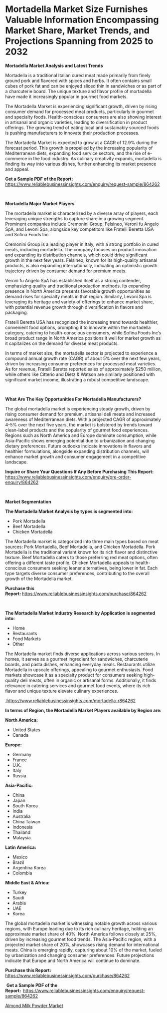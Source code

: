 <p><h1>Mortadella Market Size Furnishes Valuable Information Encompassing Market Share, Market Trends, and Projections Spanning from 2025 to 2032</h1></p><p><strong>Mortadella Market Analysis and Latest Trends</strong></p>
<p><p>Mortadella is a traditional Italian cured meat made primarily from finely ground pork and flavored with spices and herbs. It often contains small cubes of pork fat and can be enjoyed sliced thin in sandwiches or as part of a charcuterie board. The unique texture and flavor profile of mortadella have made it increasingly popular in gourmet food markets.</p><p>The Mortadella Market is experiencing significant growth, driven by rising consumer demand for processed meat products, particularly in gourmet and specialty foods. Health-conscious consumers are also showing interest in artisanal and organic varieties, leading to diversification in product offerings. The growing trend of eating local and sustainably sourced foods is pushing manufacturers to innovate their production processes.</p><p>The Mortadella Market is expected to grow at a CAGR of 12.9% during the forecast period. This growth is propelled by the increasing popularity of Mediterranean diets, expanding food service sectors, and the rise of e-commerce in the food industry. As culinary creativity expands, mortadella is finding its way into various dishes, further enhancing its market presence and appeal.</p></p>
<p><strong>Get a Sample PDF of the Report:&nbsp;</strong> <a href="https://www.reliablebusinessinsights.com/enquiry/request-sample/864262?utm_campaign=2315&utm_medium=2&utm_source=Github&utm_content=ia&utm_term=07042025&utm_id=mortadella">https://www.reliablebusinessinsights.com/enquiry/request-sample/864262</a></p>
<p>&nbsp;</p>
<p><strong>Mortadella Major Market Players</strong></p>
<p><p>The mortadella market is characterized by a diverse array of players, each leveraging unique strengths to capture share in a growing segment. Prominent companies include Cremonini Group, Felsineo, Veroni fu Angelo SpA, and Levoni Spa, alongside key competitors like Fratelli Beretta USA and Sofina Foods Inc.</p><p>Cremonini Group is a leading player in Italy, with a strong portfolio in cured meats, including mortadella. The company focuses on product innovation and expanding its distribution channels, which could drive significant growth in the next few years. Felsineo, known for its high-quality artisanal products, is also expanding internationally, indicating an optimistic growth trajectory driven by consumer demand for premium meats.</p><p>Veroni fu Angelo SpA has established itself as a strong contender, emphasizing quality and traditional production methods. Its expanding presence in North America presents favorable growth opportunities as demand rises for specialty meats in that region. Similarly, Levoni Spa is leveraging its heritage and variety of offerings to enhance market share, with potential revenue growth through diversification in flavors and packaging.</p><p>Fratelli Beretta USA has recognized the increasing trend towards healthier, convenient food options, prompting it to innovate within the mortadella category, catering to health-conscious consumers, while Sofina Foods Inc’s broad product range in North America positions it well for market growth as it capitalizes on the demand for diverse meat products.</p><p>In terms of market size, the mortadella sector is projected to experience a compound annual growth rate (CAGR) of about 5% over the next few years, driven by increasing consumer preferences for processed meat varieties. As for revenue, Fratelli Beretta reported sales of approximately $250 million, while others like Citterio and Dietz & Watson are similarly positioned with significant market income, illustrating a robust competitive landscape.</p></p>
<p>&nbsp;</p>
<p><strong>What Are The Key Opportunities For Mortadella Manufacturers?</strong></p>
<p><p>The global mortadella market is experiencing steady growth, driven by rising consumer demand for premium, artisanal deli meats and increased awareness of Mediterranean diets. With a projected CAGR of approximately 4-5% over the next five years, the market is bolstered by trends toward clean-label products and the popularity of gourmet food experiences. Regions such as North America and Europe dominate consumption, while Asia-Pacific shows emerging potential due to urbanization and changing dietary preferences. Future outlooks indicate innovations in flavors and healthier formulations, alongside expanding distribution channels, will enhance market growth and consumer engagement in a competitive landscape.</p></p>
<p><strong>Inquire or Share Your Questions If Any Before Purchasing This Report:</strong> <a href="https://www.reliablebusinessinsights.com/enquiry/pre-order-enquiry/864262?utm_campaign=2315&utm_medium=2&utm_source=Github&utm_content=ia&utm_term=07042025&utm_id=mortadella">https://www.reliablebusinessinsights.com/enquiry/pre-order-enquiry/864262</a></p>
<p>&nbsp;</p>
<p><strong>Market Segmentation</strong></p>
<p><strong>The Mortadella Market Analysis by types is segmented into:</strong></p>
<p><ul><li>Pork Mortadella</li><li>Beef Mortadella</li><li>Chicken Mortadella</li></ul></p>
<p><p>The Mortadella market is categorized into three main types based on meat sources: Pork Mortadella, Beef Mortadella, and Chicken Mortadella. Pork Mortadella is the traditional variant known for its rich flavor and distinctive texture. Beef Mortadella caters to those preferring red meat options, often offering a different taste profile. Chicken Mortadella appeals to health-conscious consumers seeking leaner alternatives, being lower in fat. Each type targets diverse consumer preferences, contributing to the overall growth of the Mortadella market.</p></p>
<p><strong>Purchase this Report:&nbsp;</strong><a href="https://www.reliablebusinessinsights.com/purchase/864262?utm_campaign=2315&utm_medium=2&utm_source=Github&utm_content=ia&utm_term=07042025&utm_id=mortadella">https://www.reliablebusinessinsights.com/purchase/864262</a></p>
<p>&nbsp;</p>
<p><strong>The Mortadella Market Industry Research by Application is segmented into:</strong></p>
<p><ul><li>Home</li><li>Restaurants</li><li>Food Markets</li><li>Other</li></ul></p>
<p><p>The Mortadella market finds diverse applications across various sectors. In homes, it serves as a gourmet ingredient for sandwiches, charcuterie boards, and pasta dishes, enhancing everyday meals. Restaurants utilize Mortadella in upscale offerings, appealing to gourmet enthusiasts. Food markets showcase it as a specialty product for consumers seeking high-quality deli meats, often in organic or artisanal forms. Additionally, it finds relevance in catering services and gourmet food events, where its rich flavor and unique texture elevate culinary experiences.</p></p>
<p><a href="https://www.reliablebusinessinsights.com/mortadella-r864262?utm_campaign=2315&utm_medium=2&utm_source=Github&utm_content=ia&utm_term=07042025&utm_id=mortadella">&nbsp;https://www.reliablebusinessinsights.com/mortadella-r864262</a></p>
<p><strong>In terms of Region, the Mortadella Market Players available by Region are:</strong></p>
<p>
    <p> <strong> North America: </strong>
        <ul>
            <li>United States</li>
            <li>Canada</li>
        </ul>
        </p> 
    <p> <strong> Europe: </strong>
        <ul>
            <li>Germany</li>
            <li>France</li>
            <li>U.K.</li>
            <li>Italy</li>
            <li>Russia</li>
        </ul>
        </p> 
    <p> <strong> Asia-Pacific: </strong>
        <ul>
            <li>China</li>
            <li>Japan</li>
            <li>South Korea</li>
            <li>India</li>
            <li>Australia</li>
            <li>China Taiwan</li>
            <li>Indonesia</li>
            <li>Thailand</li>
            <li>Malaysia</li>
        </ul>
        </p> 
    <p> <strong> Latin America: </strong>
        <ul>
            <li>Mexico</li>
            <li>Brazil</li>
            <li>Argentina Korea</li>
            <li>Colombia</li>
        </ul>
        </p> 
    <p> <strong> Middle East & Africa: </strong>
        <ul>
            <li>Turkey</li>
            <li>Saudi</li>
            <li>Arabia</li>
            <li>UAE</li>
            <li>Korea</li>
        </ul>
    </p>
    </p>
<p><p>The global mortadella market is witnessing notable growth across various regions, with Europe leading due to its rich culinary heritage, holding an approximate market share of 40%. North America follows closely at 25%, driven by increasing gourmet food trends. The Asia-Pacific region, with a projected market share of 20%, showcases rising demand for international meats. China is emerging rapidly, capturing about 10% of the market, fueled by urbanization and changing consumer preferences. Future projections indicate that Europe and North America will continue to dominate.</p></p>
<p><strong>Purchase this Report: </strong><a href="https://www.reliablebusinessinsights.com/purchase/864262?utm_campaign=2315&utm_medium=2&utm_source=Github&utm_content=ia&utm_term=07042025&utm_id=mortadella">https://www.reliablebusinessinsights.com/purchase/864262</a></p>
<p>&nbsp;<strong>Get a Sample PDF of the Report:&nbsp;&nbsp;</strong><a href="https://www.reliablebusinessinsights.com/enquiry/request-sample/864262?utm_campaign=2315&utm_medium=2&utm_source=Github&utm_content=ia&utm_term=07042025&utm_id=mortadella">https://www.reliablebusinessinsights.com/enquiry/request-sample/864262</a></p>
<p><strong></strong></p>
<p><p><a href="https://github.com/shondapmbau/Market-Research-Report-List-1/blob/main/almond-milk-powder-market.md?utm_campaign=2315&utm_medium=2&utm_source=Github&utm_content=ia&utm_term=07042025&utm_id=mortadella">Almond Milk Powder Market</a></p></p>